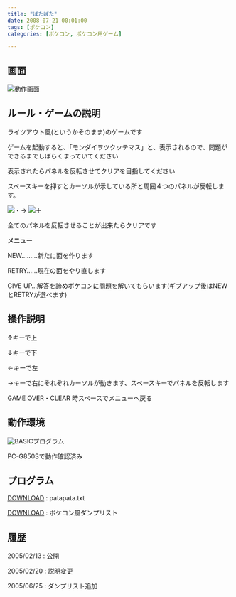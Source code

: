 ```yaml
---
title: "ぱたぱた"
date: 2008-07-21 00:01:00
tags: [ポケコン]
categories: [ポケコン, ポケコン用ゲーム]

---
```


## 画面


![動作画面][1] 

 [1]: /images/patapata.gif

## ルール・ゲームの説明

ライツアウト風(というかそのまま)のゲームです
	  
ゲームを起動すると、「モンダイヲツクッテマス」と、表示されるので、問題ができるまでしばらくまっていてください
	  
表示されたらパネルを反転させてクリアを目指してください
  


スペースキーを押すとカーソルが示している所と周囲４つのパネルが反転します。
	  
![・][2]→ ![＋][3]
	  
全てのパネルを反転させることが出来たらクリアです
  


 [2]: /images/pata_a.gif
 [3]: /images/pata_b.gif

**メニュー**
	  
NEW………新たに面を作ります
	  
RETRY……現在の面をやり直します
	  
GIVE UP…解答を諦め<!-- DEL:05/02/20 コンピュータ -->ポケコンに問題を解いてもらいます(ギブアップ後はNEWとRETRYが選べます)


  


## 操作説明

↑キーで上
	  
↓キーで下
	  
←キーで左
	  
→キーで右にそれぞれカーソルが動きます、スペースキーでパネルを反転します 

GAME OVER・CLEAR 時スペースでメニューへ戻る
  


## 動作環境

![BASIC][4]プログラム
	  
PC-G850Sで動作確認済み 

 [4]: ../image/basic.gif

## プログラム

[DOWNLOAD][5] : patapata.txt
  


 [5]: /pokecom/game/patapata.txt "patapata.txt"

[DOWNLOAD][6] : ポケコン風ダンプリスト
  


 [6]: /pokecom/game/maze_.txt "patapata_.txt"

## 履歴

2005/02/13
: 公開

2005/02/20
: 説明変更

2005/06/25
: ダンプリスト追加
